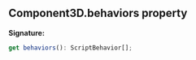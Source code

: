
## Component3D.behaviors property

**Signature:**

```typescript
get behaviors(): ScriptBehavior[];
```
